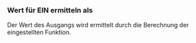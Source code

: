 ﻿### Wert für EIN ermitteln als

Der Wert des Ausgangs wird ermittelt durch die Berechnung der eingestellten Funktion.

